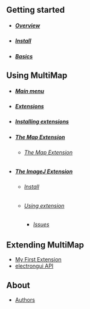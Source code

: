 
## Getting started

- ##### [Overview](Overview.md)

- ##### [Install](Install.md)

- ##### [Basics](Basics.md)

## Using MultiMap

- ##### [Main menu](Main-menu.md)

- ##### [Extensions](Extensions.md)

- ##### [Installing extensions](Installing-extensions.md)

- ##### [The Map Extension](MapExtension.md)
  - ###### [The Map Extension](MapExtension.md#)

- ##### [The ImageJ Extension](ImageJExtension.md)
  - ###### [Install](ImageJExtension.md#install)
  - ###### [Using extension](ImageJExtension.md#using-extension)
	- ###### [Issues](ImageJExtension.md#issues)

## Extending MultiMap

- [My First Extension](myfirstextension.md)
- [electrongui API](https://gherardovarando.github.io/electrongui/API.html)



## About
- [Authors](Authors.md)
